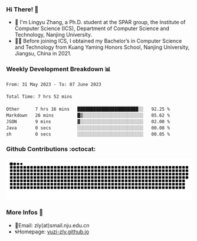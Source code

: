 ### Hi There! 👋 
- 🐳 I'm Lingyu Zhang, a Ph.D. student at the SPAR group, the Institute of Computer Science (ICS), Department of Computer Science and Technology, Nanjing University.
- 🧑‍🎓 Before joining ICS, I obtained my Bachelor’s in Computer Science and Technology from Kuang Yaming Honors School, Nanjing University, Jiangsu, China in 2021.

### Weekly Development Breakdown :bar_chart:

<!--START_SECTION:waka-->

```txt
From: 31 May 2023 - To: 07 June 2023

Total Time: 7 hrs 52 mins

Other      7 hrs 16 mins   ███████████████████████░░   92.25 %
Markdown   26 mins         █▒░░░░░░░░░░░░░░░░░░░░░░░   05.62 %
JSON       9 mins          ▓░░░░░░░░░░░░░░░░░░░░░░░░   02.00 %
Java       0 secs          ░░░░░░░░░░░░░░░░░░░░░░░░░   00.08 %
sh         0 secs          ░░░░░░░░░░░░░░░░░░░░░░░░░   00.05 %
```

<!--END_SECTION:waka-->

### Github Contributions :octocat:

![](https://raw.githubusercontent.com/yuzi-zly/yuzi-zly/output/github-contribution-grid-snake.svg)              


### More Infos 📖

- 📧Email: zly(at)smail.nju.edu.cn
- 🌀Homepage: [yuzi-zly.github.io](https://yuzi-zly.github.io/)
